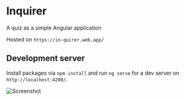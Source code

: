 # Inquirer

A quiz as a simple Angular application

Hosted on `https://in-quirer.web.app/`

## Development server

Install packages via `npm install` and run `ng serve` for a dev server on `http://localhost:4200/`.

![Screenshot](https://repository-images.githubusercontent.com/285321393/2ee07480-d959-11ea-9f34-a5cfd5f499aa "Screenshot")
